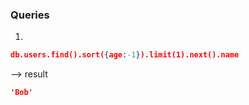 ### Queries

1. 
```json
db.users.find().sort({age:-1}).limit(1).next().name
```
--> result

```json
'Bob'
```

